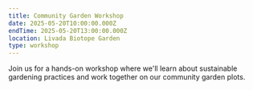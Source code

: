 ```yaml
---
title: Community Garden Workshop
date: 2025-05-20T10:00:00.000Z
endTime: 2025-05-20T13:00:00.000Z
location: Livada Biotope Garden
type: workshop
---
```


Join us for a hands-on workshop where we'll learn about sustainable gardening practices and work together on our community garden plots.
